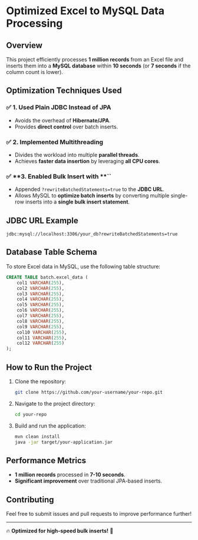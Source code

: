 # **Optimized Excel to MySQL Data Processing**

## **Overview**

This project efficiently processes **1 million records** from an Excel file and inserts them into a **MySQL database** within **10 seconds** (or **7 seconds** if the column count is lower).

## **Optimization Techniques Used**

### ✅ **1. Used Plain JDBC Instead of JPA**

- Avoids the overhead of **Hibernate/JPA**.
- Provides **direct control** over batch inserts.

### ✅ **2. Implemented Multithreading**

- Divides the workload into multiple **parallel threads**.
- Achieves **faster data insertion** by leveraging **all CPU cores**.

### ✅ **3. Enabled Bulk Insert with **``

- Appended `?rewriteBatchedStatements=true` to the **JDBC URL**.
- Allows MySQL to **optimize batch inserts** by converting multiple single-row inserts into a **single bulk insert statement**.

## **JDBC URL Example**

```plaintext
jdbc:mysql://localhost:3306/your_db?rewriteBatchedStatements=true
```

## **Database Table Schema**

To store Excel data in MySQL, use the following table structure:

```sql
CREATE TABLE batch.excel_data (
    col1 VARCHAR(255),
    col2 VARCHAR(255),
    col3 VARCHAR(255),
    col4 VARCHAR(255),
    col5 VARCHAR(255),
    col6 VARCHAR(255),
    col7 VARCHAR(255),
    col8 VARCHAR(255),
    col9 VARCHAR(255),
    col10 VARCHAR(255),
    col11 VARCHAR(255),
    col12 VARCHAR(255)
);
```

## **How to Run the Project**

1. Clone the repository:
   ```sh
   git clone https://github.com/your-username/your-repo.git
   ```
2. Navigate to the project directory:
   ```sh
   cd your-repo
   ```
3. Build and run the application:
   ```sh
   mvn clean install
   java -jar target/your-application.jar
   ```

## **Performance Metrics**

- **1 million records** processed in **7-10 seconds**.
- **Significant improvement** over traditional JPA-based inserts.

## **Contributing**

Feel free to submit issues and pull requests to improve performance further!

---

🔥 **Optimized for high-speed bulk inserts!** 🚀


